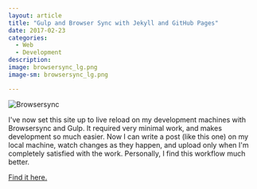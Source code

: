 ```yaml
---
layout: article
title: "Gulp and Browser Sync with Jekyll and GitHub Pages"
date: 2017-02-23
categories:
  - Web
  - Development
description: 
image: browsersync_lg.png
image-sm: browsersync_lg.png

---
```


![Browsersync](/assets/images/browsersync_lg.png)

I've now set this site up to live reload on my development machines with Browsersync and Gulp. It required very minimal work, and makes development so much easier.
Now I can write a post (like this one) on my local machine, watch changes as they happen, and upload only when I'm completely satisfied with the work.
Personally, I find this workflow much better.

[Find it here.](https://www.browsersync.io/)
